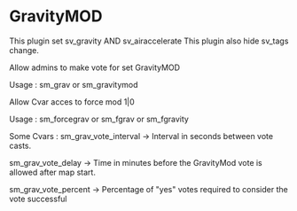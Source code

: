 # GravityMOD
This plugin set sv_gravity AND sv_airaccelerate
This plugin also hide sv_tags change.

Allow admins to make vote for set GravityMOD

Usage : sm_grav or sm_gravitymod

Allow Cvar acces to force mod 1|0

Usage : sm_forcegrav or sm_fgrav or sm_fgravity

Some Cvars :
sm_grav_vote_interval -> Interval in seconds between vote casts.

sm_grav_vote_delay -> Time in minutes before the GravityMod vote is allowed after map start.

sm_grav_vote_percent -> Percentage of "yes" votes required to consider the vote successful
